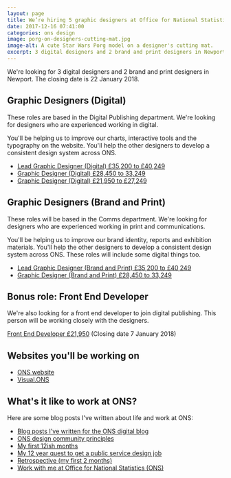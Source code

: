 ```yaml
---
layout: page   
title: We’re hiring 5 graphic designers at Office for National Statistics (ONS)
date: 2017-12-16 07:41:00  
categories: ons design
image: porg-on-designers-cutting-mat.jpg
image-alt: A cute Star Wars Porg model on a designer's cutting mat.
excerpt: 3 digital designers and 2 brand and print designers in Newport. Closing 22 Jan 2018.
---
```


We're looking for 3 digital designers and 2 brand and print designers in Newport. The closing date is 22 January 2018.

## Graphic Designers (Digital)

These roles are based in the Digital Publishing department. We're looking for designers who are experienced working in digital.

You'll be helping us to improve our charts, interactive tools and the typography on the website. You'll help the other designers to develop a consistent design system across ONS.

- [Lead Graphic Designer (Digital) £35,200 to £40,249](https://www.civilservicejobs.service.gov.uk/csr/jobs.cgi?jcode=1563104)
- [Graphic Designer (Digital) £28,450 to 33,249](https://www.civilservicejobs.service.gov.uk/csr/jobs.cgi?jcode=1563087)
- [Graphic Designer (Digital) £21,950 to £27,249](https://www.civilservicejobs.service.gov.uk/csr/jobs.cgi?jcode=1563101)

## Graphic Designers (Brand and Print)

These roles will be based in the Comms department. We're looking for designers who are experienced working in print and communications.

You'll be helping us to improve our brand identity, reports and exhibition materials. You'll help the other designers to develop a consistent design system across ONS. These roles will include some digital things too.

- [Lead Graphic Designer (Brand and Print) £35,200 to £40,249](https://www.civilservicejobs.service.gov.uk/csr/jobs.cgi?jcode=1563120 )
- [Graphic Designer (Brand and Print) £28,450 to 33,249](https://www.civilservicejobs.service.gov.uk/csr/jobs.cgi?jcode=1563118)

## Bonus role: Front End Developer

We're also looking for a front end developer to join digital publishing. This person will be working closely with the designers.

[Front End Developer £21,950](https://www.civilservicejobs.service.gov.uk/csr/jobs.cgi?jcode=1564122) (Closing date 7 January 2018)

## Websites you'll be working on
- [ONS website](http://www.ons.gov.uk/)
- [Visual.ONS](https://visual.ons.gov.uk/)

## What's it like to work at ONS?

Here are some blog posts I've written about life and work at ONS:

- [Blog posts I've written for the ONS digital blog](https://digitalblog.ons.gov.uk/author/benjy/)
- [ONS design community principles](https://github.com/ONSdigital/design/blob/master/principles.md)
- [My first 12ish months](http://www.benjystanton.co.uk/blog/my-first-12ish-months/)
- [My 12 year quest to get a public service design job](http://www.benjystanton.co.uk/blog/my-12-year-quest/)
- [Retrospective (my first 2 months)](http://www.benjystanton.co.uk/blog/retrospective-my-first-2-months/)
- [Work with me at Office for National Statistics (ONS)](http://www.benjystanton.co.uk/blog/work-with-me-at-office-for-national-statistics-ons/)
